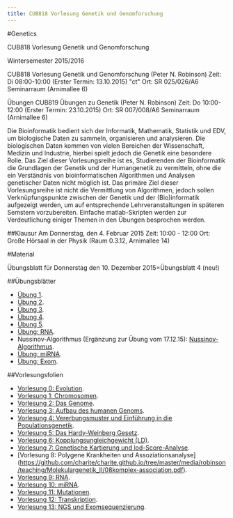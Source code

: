 ```yaml
---
title: CUB818 Vorlesung Genetik und Genomforschung
---
```


#Genetics

CUB818 Vorlesung Genetik und Genomforschung

 
Wintersemester 2015/2016

 
CUB818 Vorlesung Genetik und Genomforschung (Peter N. Robinson)
Zeit: Di 08:00-10:00 (Erster Termin: 13.10.2015) "ct"
Ort: SR 025/026/A6 Seminarraum (Arnimallee 6)
 
Übungen
CUB819 Übungen zu Genetik (Peter N. Robinson)
Zeit: Do 10:00-12:00 (Erster Termin: 23.10.2015)
Ort: SR 007/008/A6 Seminarraum (Arnimallee 6)

Die Bioinformatik bedient sich der Informatik, Mathematik, Statistik und EDV, um biologische Daten zu sammeln, organisieren und analysieren. Die biologischen Daten kommen von vielen Bereichen der Wissenschaft, Medizin und Industrie, hierbei spielt jedoch die Genetik eine besondere Rolle. Das Ziel dieser Vorlesungsreihe ist es, Studierenden der Bioinformatik die Grundlagen der Genetik und der Humangenetik zu vermitteln, ohne die ein Verständnis von bioinformatischen Algorithmen und Analysen genetischer Daten nicht möglich ist. Das primäre Ziel dieser Vorlesungsreihe ist nicht die Vermittlung von Algorithmen, jedoch sollen Verknüpfungspunkte zwischen der Genetik und der (Bio)informatik aufgezeigt werden, um auf entsprechende Lehrveranstaltungen in späteren Semstern vorzubereiten. Einfache matlab-Skripten werden zur Verdeutlichung einiger Themen in den Übungen besprochen werden.


##Klausur
Am Donnerstag, den 4. Februar 2015
Zeit: 10:00 - 12:00
Ort: Große Hörsaal in der Physik (Raum 0.3.12, Arnimallee 14)



#Material

Übungsblatt für Donnerstag den 10. Dezember 2015=Übungsblatt 4 (neu!)

##Übungsblätter

* [Übung 1](https://github.com/charite/charite.github.io/tree/master/media/robinson/teaching/Molekulargenetik_II/Genetik-Uebung-1.pdf).
* [Übung 2](https://github.com/charite/charite.github.io/tree/master/media/robinson/teaching/Molekulargenetik_II/Genetik-Uebung-2.pdf).
* [Übung 3](https://github.com/charite/charite.github.io/tree/master/media/robinson/teaching/Molekulargenetik_II/Genetik-Uebung-3.pdf).
* [Übung 4](https://github.com/charite/charite.github.io/tree/master/media/robinson/teaching/Molekulargenetik_II/Genetik-Uebung-4.pdf).
* [Übung 5](https://github.com/charite/charite.github.io/tree/master/media/robinson/teaching/Molekulargenetik_II/Genetik-Uebung-5.pdf).
* [Übung: RNA](https://github.com/charite/charite.github.io/tree/master/media/robinson/teaching/Molekulargenetik_II/Genetik-RNA.pdf).
* Nussinov-Algorithmus (Ergänzung zur Übung vom 17.12.15): [Nussinov-Algorithmus](https://github.com/charite/charite.github.io/tree/master/media/robinson/teaching/Molekulargenetik_II/Nussinov.pdf).
* [Übung: miRNA](https://github.com/charite/charite.github.io/tree/master/media/robinson/teaching/Molekulargenetik_II/Genetik-Uebung-miRNA.pdf).
* [Übung: Exom](https://github.com/charite/charite.github.io/tree/master/media/robinson/teaching/Molekulargenetik_II/Genetik-Uebung-exome.pdf).

##Vorlesungsfolien

* [Vorlesung 0: Evolution](https://github.com/charite/charite.github.io/tree/master/media/robinson/teaching/Molekulargenetik_II/00Evolution.pdf).
* [Vorlesung 1: Chromosomen](https://github.com/charite/charite.github.io/tree/master/media/robinson/teaching/Molekulargenetik_II/01Chromosomen.pdf).
* [Vorlesung 2: Das Genome](https://github.com/charite/charite.github.io/tree/master/media/robinson/teaching/Molekulargenetik_II/02Genom.pdf).
* [Vorlesung 3: Aufbau des humanen Genoms](https://github.com/charite/charite.github.io/tree/master/media/robinson/teaching/Molekulargenetik_II/03GenomAufbau.pdf).
* [Vorlesung 4: Vererbungsmuster und Einführung in die Populationsgenetik](https://github.com/charite/charite.github.io/tree/master/media/robinson/teaching/Molekulargenetik_II/04population.pdf).
* [Vorlesung 5: Das Hardy-Weinberg Gesetz](https://github.com/charite/charite.github.io/tree/master/media/robinson/teaching/Molekulargenetik_II/05hardyweinberg.pdf).
* [Vorlesung 6: Kopplungsungleichgewicht (LD)](https://github.com/charite/charite.github.io/tree/master/media/robinson/teaching/Molekulargenetik_II/06linkageDisequilibrium.pdf).
* [Vorlesung 7: Genetische Kartierung und lod-Score-Analyse](https://github.com/charite/charite.github.io/tree/master/media/robinson/teaching/Molekulargenetik_II/07kartierung-lod-score.pdf).
* [Vorlesung 8: Polygene Krankheiten und Assoziationsanalyse] (https://github.com/charite/charite.github.io/tree/master/media/robinson/teaching/Molekulargenetik_II/08komplex-association.pdf).
* [Vorlesung 9: RNA](https://github.com/charite/charite.github.io/tree/master/media/robinson/teaching/Molekulargenetik_II/09rna.pdf).
* [Vorlesung 10: miRNA](https://github.com/charite/charite.github.io/tree/master/media/robinson/teaching/Molekulargenetik_II/miRNA-bioinformatics.pdf).
* [Vorlesung 11: Mutationen](https://github.com/charite/charite.github.io/tree/master/media/robinson/teaching/Molekulargenetik_II/mutation.pdf).
* [Vorlesung 12: Transkription](https://github.com/charite/charite.github.io/tree/master/media/robinson/teaching/Molekulargenetik_II/11Genregulation-Transkription.pdf).
* [Vorlesung 13: NGS und Exomsequenzierung](https://github.com/charite/charite.github.io/tree/master/media/robinson/teaching/Molekulargenetik_II/12ExomSequenzierung.pdf).

